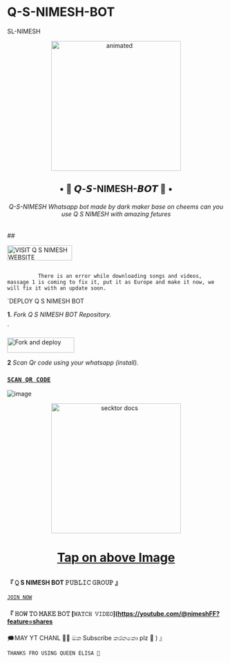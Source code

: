 # Q-S-NIMESH-BOT
SL-NIMESH
<p align="center">
  <img src="https://encrypted-tbn0.gstatic.com/images?q=tbn:ANd9GcRHfvvCXrSEoRot6PxbRf4O3G3FqE3Z4Uw0XA&usqp=CAU " alt="animated" width="300" height="300" />
</p>
 <h2 align="center">• 💃 𝙌-𝙎-NIMESH-𝘽𝙊𝙏 💃 •<br></h2>
 
 
 <h6 align= "center"> 
Q-S-NIMESH Whatsapp bot made by dark maker base on cheems can you use Q S NIMESH with amazing fetures
</h6>
## 
<p align="left">
<a href="http://www.queenelisa.42web.io"><img align="center" src="https://telegra.ph/file/8b7c4a9bbaae67b1b2e0e.png" alt="VISIT Q S NIMESH WEBSITE" height="35" width="150" /></a>
</p align="left">


## 

              There is an error while downloading songs and videos, massage 1 is coming to fix it, put it as Europe and make it now, we will fix it with an update soon.
              
              
`DEPLOY Q S NIMESH BOT

**1.** _Fork Q S NIMESH BOT Repository._

`<p align="left">
<a href="https://github.com/DarkMakerofc/Queen-Elisa-MD-V2/fork"><img align="center" src="https://telegra.ph/file/3514997e86c4bb12d8f67.png" alt="Fork and deploy" height="35" width="155" /></a>

  **2** _Scan Qr code using your whatsapp (install)._
  
  
  
  ### [`SCAN QR CODE`](https://replit.com/@nimeshwhatsappb/Q-S-NIMESH-BOT)
  ![image](https://github.com/nimeshwhatsappbot/Q-S-NIMESH-BOT/assets/112799888/89ace774-ecae-49a9-9840-ccb3a173a04d)

 <p align="center">  
  <a href="https://youtube.com/@nimeshFF?feature=shares">
    <img alt="secktor docs" height="300" src="https://t3.ftcdn.net/jpg/03/00/38/90/360_F_300389025_b5hgHpjDprTySl8loTqJRMipySb1rO0I.jpg">
    <h1 align="center">Tap on above Image</h1>
  </a> 
  
  
##
## 

#### 『 𝚀 S NIMESH BOT 𝙿𝚄𝙱𝙻𝙸𝙲 𝙶𝚁𝙾𝚄𝙿 』
[`𝙹𝙾𝙸𝙽 𝙽𝙾𝚆`](https://chat.whatsapp.com/Bopki6IOujj6amH7AooggW)

#### 『 𝙷𝙾𝚆 𝚃𝙾 𝙼𝙰𝙺𝙴 𝙱𝙾𝚃 [`𝚆𝙰𝚃𝙲𝙷 𝚅𝙸𝙳𝙴𝙾`](https://youtube.com/@nimeshFF?feature=shares

🗯️MAY YT CHANL 💫✨
ඔක Subscribe කරනකො plz 🥺
) 』

`THANKS FRO USING QUEEN ELISA 💞`
